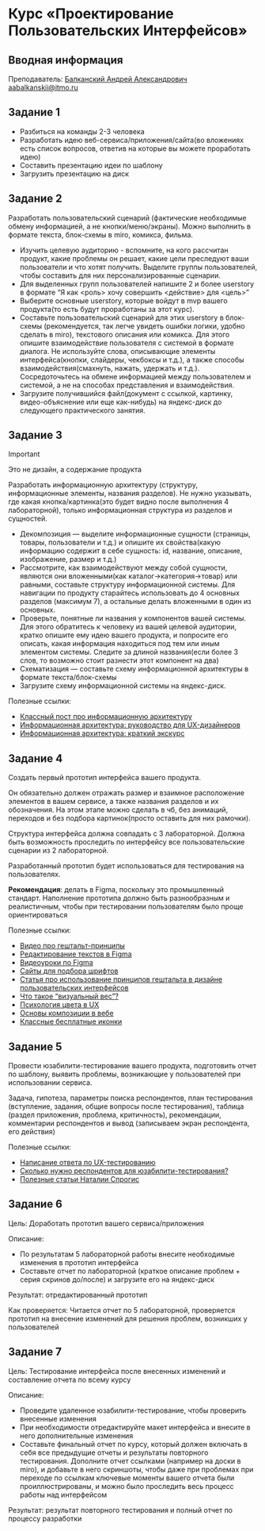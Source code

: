 # Курс «Проектирование Пользовательских Интерфейсов»
## Вводная информация

Преподаватель: [Балканский Андрей Александрович](https://t.me/AndreiBalkanskii) [aabalkanskii@itmo.ru](mailto:aabalkanskii@itmo.ru)

## Задание 1
- Разбиться на команды 2-3 человека
- Разработать идею веб-сервиса/приложения/сайта(во вложениях есть список вопросов, ответив на которые вы можете проработать идею)
- Составить презентацию идеи по шаблону
- Загрузить презентацию на диск

## Задание 2
Разработать пользовательский сценарий (фактические необходимые обмену информацией, а не кнопки/меню/экраны). Можно выполнить в формате текста, блок-схемы в miro, комикса, фильма. 
- Изучить целевую аудиторию - вспомните, на кого рассчитан продукт, какие проблемы он решает, какие цели преследуют ваши пользователи и что хотят получить. Выделите группы пользователей, чтобы составить для них персонализированные сценарии. 
- Для выделенных групп пользователей напишите 2 и более userstory в формате “Я как <роль> хочу совершить <действие> для <цель>” 
- Выберите основные userstory, которые войдут в mvp вашего продукта(то есть будут проработаны за этот курс). 
- Составьте пользовательский сценарий для этих userstory в блок-схемы (рекомендуется, так легче увидеть ошибки логики, удобно сделать в miro), текстового описания или комикса. Для этого опишите взаимодействие пользователя с системой в формате диалога. Не используйте слова, описывающие элементы интерфейса(кнопки, слайдеры, чекбоксы и т.д.), а также способы взаимодействия(смахнуть, нажать, удержать и т.д.). Сосредоточьтесь на обмене информацией между пользователем и системой, а не на способах представления и взаимодействия. 
- Загрузите получившийся файл(документ с ссылкой, картинку, видео-объяснение или еще как-нибудь) на яндекс-диск до следующего практического занятия.


## Задание 3
> [!IMPORTANT] 
> Это не дизайн, а содержание продукта

Разработать информационную архитектуру (структуру, информационные элементы, названия разделов). Не нужно указывать, где какая кнопка/картинка(это будет видно после выполнения 4 лабораторной), только информационная структура из разделов и сущностей.
- Декомпозиция — выделите информационные сущности (страницы, товары, пользователи и т.д.) и опишите их свойства(какую информацию содержит в себе сущность: id, название, описание, изображение, размер и т.д.)
- Рассмотрите, как взаимодействуют между собой сущности, являются они вложенными(как каталог->категория->товар) или равными, составьте структуру информационной системы. Для навигации по продукту старайтесь использовать до 4 основных разделов (максимум 7), а остальные делать вложенными в один из основных. 
- Проверьте, понятные ли названия у компонентов вашей системы. Для этого обратитесь к человеку из вашей целевой аудитории, кратко опишите ему идею вашего продукта, и попросите его описать, какая информация находиться под тем или иным элементом системы. Следите за длиной названия(если более 3 слов, то возможно стоит разнести этот компонент на два)
- Схематизация — составьте схему информационной архитектуры в формате текста/блок-схемы 
- Загрузите схему информационной системы на яндекс-диск.

Полезные ссылки:
- [Классный пост про информационную архитектуру](https://t.me/poyasnizaux/290)
- [Информационная архитектура: руководство для UX-дизайнеров](https://www.uprock.ru/articles/informacionnaya-arhitektura-rukovodstvo-dlya-ux-dizaynerov)
- [Информационная архитектура: краткий экскурс](https://sherer.pro/blog/informacionnaya-arxitektura-kratkij-ekskurs/)


## Задание 4
Создать первый прототип интерфейса вашего продукта.

Он обязательно должен отражать размер и взаимное расположение элементов в вашем сервисе, а также названия разделов и их обозначения. На этом этапе можно сделать в чб, без анимаций, переходов и без подбора картинок(просто оставить для них рамочки).

Структура интерфейса должна совпадать с 3 лабораторной. Должна быть возможность проследить по интерфейсу все пользовательские сценарии из 2 лабораторной.

Разработанный прототип будет использоваться для тестирования на пользователях.

**Рекомендация**: делать в Figma, поскольку это промышленный стандарт. Наполнение прототипа должно быть разнообразным и реалистичным, чтобы при тестировании пользователям было проще ориентироваться

Полезные ссылки:
- [Видео про гештальт-принципы](https://www.youtube.com/playlist?list=PLJOFJ3Ok_iduObD_9dHwiYp804oZwpHze)
- [Редактирование текстов в Figma](https://textile.eduhund.com/)
- [Видеоуроки по Figma](https://youtu.be/gtayUOWl524?list=PLM2Q6lcZo4MexclJrYxA0Is42qWBBuHpB&si=S4-l4sqhuwgQMLBX)
- [Сайты для подбора шрифтов](https://skillbox.ru/media/design/shriftovye-pary/)
- [Статья про использование принципов гештальта в дизайне пользовательских интерфейсов](https://habr.com/ru/companies/cloud4y/articles/347444/)
- [Что такое “визуальный вес”?](https://activica.ru/dictionary/chto-takoe-visualniy-ves.html)
- [Психология цвета в UX](https://www.uprock.ru/articles/psihologiya-cveta-v-ux)
- [Основы композиции в вебе](https://www.uprock.ru/education/osnovy-kompozicii-v-vebe)
- [Классные бесплатные иконки](https://www.flaticon.com/search?word=name)

## Задание 5
Провести юзабилити-тестирование вашего продукта, подготовить отчет по шаблону, выявить проблемы, возникающие у пользователей при использовании сервиса.

Задача, гипотеза, параметры поиска респондентов, план тестирования (вступление, задания, общие вопросы после тестирования), таблица (раздел приложения, проблема, критичность), рекомендации, комментарии респондентов и вывод (записываем экран респондента, его действия)

Полезные ссылки:

- [Написание ответа по UX-тестированию](https://usabilitylab.ru/blog/kak-pravilno-opisyivat-yuzabiliti-problemyi/)
- [Сколько нужно респондентов для юзабилити-тестирования?](https://usabilitylab.ru/blog/usability-testing-respondents/)
- [Полезные статьи Наталии Спрогис](https://habr.com/ru/users/ptaxa/publications/articles/)

## Задание 6
Цель: Доработать прототип вашего сервиса/приложения

Описание:
- По результатам 5 лабораторной работы внесите необходимые изменения в прототип интерфейса
- Составьте отчет по лабораторной (краткое описание проблем + серия скринов до/после) и загрузите его на яндекс-диск

Результат: отредактированный прототип

Как проверяется: Читается отчет по 5 лабораторной, проверяется прототип на внесение изменений для решения проблем, возникших у пользователей

## Задание 7
Цель: Тестирование интерфейса после внесенных изменений и составление отчета по всему курсу

Описание:
- Проведите удаленное юзабилити-тестирование, чтобы проверить внесенные изменения
- При необходимости отредактируйте макет интерфейса и внесите в него дополнительные изменения
- Составьте финальный отчет по курсу, который должен включать в себя все предыдущие отчеты и результаты повторного тестирования. Дополните отчет ссылками (например на доски в miro), и добавьте в него скриншоты, чтобы даже при проблемах при переходе по ссылкам ключевые моменты вашего отчета были проиллюстрированы, и можно было проследить весь процесс работы над интерфейсом

Результат: результат повторного тестирования и полный отчет по процессу разработки



